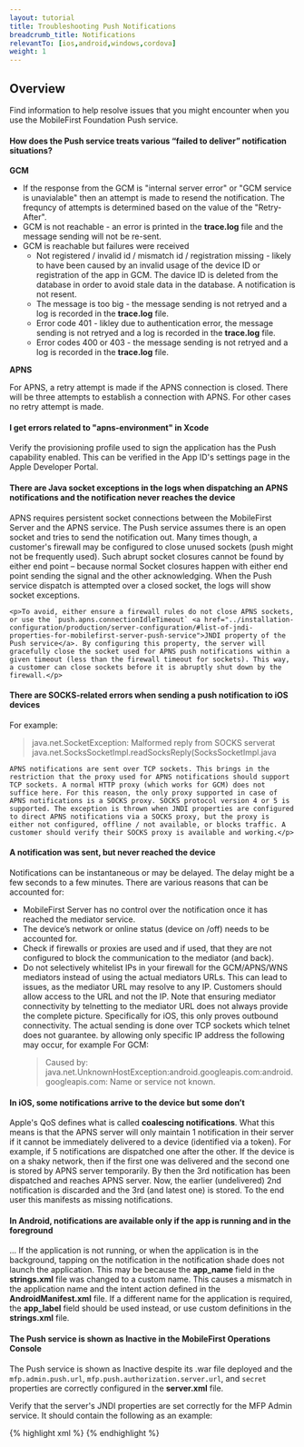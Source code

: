 ```yaml
---
layout: tutorial
title: Troubleshooting Push Notifications
breadcrumb_title: Notifications
relevantTo: [ios,android,windows,cordova]
weight: 1
---
```


## Overview
Find information to help resolve issues that you might encounter when you use the MobileFirst Foundation Push service.

<div class="panel panel-default">
  <div class="panel-heading"><h4>How does the Push service treats various “failed to deliver” notification situations?</h4></div>
  <div class="panel-body">
    <b>GCM</b><br/>
    <ul>
        <li>If the response from the GCM is "internal server error" or "GCM service is unavialable" then an attempt is made to resend the notification. The frequncy of attempts is determined based on the value of the "Retry-After".</li>
        <li>GCM is not reachable - an error is printed in the <b>trace.log</b> file and the message sending will not be  re-sent.</li>
        <li>GCM is reachable but failures were received
            <ul>
                <li>Not registered / invalid id / mismatch id / registration missing - likely to have been caused by an invalid usage of the device ID or registration of the app in GCM. The davice ID is deleted from the database in order to avoid stale data in the database. A notification is not resent.</li>
                <li>The message is too big - the message sending is not retryed and a log is recorded in the <b>trace.log</b> file.</li>
                <li>Error code 401 - likley due to authentication error, the message sending is not retryed and a log is recorded in the <b>trace.log</b> file.</li>
                <li>Error codes 400 or 403 - the message sending is not retryed and a log is recorded in the <b>trace.log</b> file.</li>
            </ul>
        </li>
    </ul>
    <b>APNS</b><br/>
    <p>For APNS, a retry attempt is made if the APNS connection is closed. There will be three attempts to establish a connection with APNS. For other cases no retry attempt is made.</p>
  </div>
</div>

<div class="panel panel-default">
  <div class="panel-heading"><h4>I get errors related to "apns-environment" in Xcode</h4></div>
  <div class="panel-body">
    <p>Verify the provisioning profile used to sign the application has the Push capability enabled. This can be verified in the App ID's settings page in the Apple Developer Portal.</p>
  </div>
</div>

<div class="panel panel-default">
  <div class="panel-heading"><h4>There are Java socket exceptions in the logs when dispatching an APNS notifications and the notification never reaches the device</h4></div>
  <div class="panel-body">
    <p>APNS requires persistent socket connections between the MobileFirst Server and the APNS service. The Push service  assumes there is an open socket and tries to send the notification out. Many times though, a customer's firewall may be configured to close unused sockets (push might not be frequently used). Such abrupt socket closures cannot be found by either end point – because normal Socket closures happen with either end point sending the signal and the other acknowledging. When the Push service dispatch is attempted over a closed socket, the logs will show socket exceptions.</p>
    
    <p>To avoid, either ensure a firewall rules do not close APNS sockets, or use the `push.apns.connectionIdleTimeout` <a href="../installation-configuration/production/server-configuration/#list-of-jndi-properties-for-mobilefirst-server-push-service">JNDI property of the Push service</a>. By configuring this property, the server will gracefully close the socket used for APNS push notifications within a given timeout (less than the firewall timeout for sockets). This way, a customer can close sockets before it is abruptly shut down by the firewall.</p>
  </div>
</div>

<div class="panel panel-default">
  <div class="panel-heading"><h4>There are SOCKS-related errors when sending a push notification to iOS devices</h4></div>
  <div class="panel-body">
    <p>For example: <blockquote>java.net.SocketException: Malformed reply from SOCKS serverat java.net.SocksSocketImpl.readSocksReply(SocksSocketImpl.java</blockquote>
    
    APNS notifications are sent over TCP sockets. This brings in the restriction that the proxy used for APNS notifications should support TCP sockets. A normal HTTP proxy (which works for GCM) does not suffice here. For this reason, the only proxy supported in case of APNS notifications is a SOCKS proxy. SOCKS protocol version 4 or 5 is supported. The exception is thrown when JNDI properties are configured to direct APNS notifications via a SOCKS proxy, but the proxy is either not configured, offline / not available, or blocks traffic. A customer should verify their SOCKS proxy is available and working.</p>
  </div>
</div>

<div class="panel panel-default">
  <div class="panel-heading"><h4>A notification was sent, but never reached the device</h4></div>
  <div class="panel-body">
    <p>Notifications can be instantaneous or may be delayed. The delay might be a few seconds to a few minutes. There are various reasons that can be accounted for:</p>
    <ul>
        <li>MobileFirst Server has no control over the notification once it has reached the mediator service.</li>
        <li>The device’s network or online status (device on /off) needs to be accounted for.</li>
        <li>Check if firewalls or proxies are used and if used, that they are not configured to block the communication to the mediator (and back).</li>
        <li>Do not selectively whitelist IPs in your firewall for the GCM/APNS/WNS mediators instead of using the actual mediators URLs. This can lead to issues, as the mediator URL may resolve to any IP. Customers should allow access to the URL and not the IP. Note that ensuring mediator connectivity by telnetting to the mediator URL does not always provide the complete picture. Specifically for iOS, this only proves outbound connectivity. The actual sending is done over TCP sockets which telnet does not guarantee. by allowing only specific IP address the following may occur, for example For GCM: <blockquote>Caused by: java.net.UnknownHostException:android.googleapis.com:android.googleapis.com: Name or service not known.</blockquote></li>
    </ul>
  </div>
</div>

<div class="panel panel-default">
  <div class="panel-heading"><h4>In iOS, some notifications arrive to the device but some don’t</h4></div>
  <div class="panel-body">
    <p>Apple's QoS defines what is called <b>coalescing notifications</b>. What this means is that the APNS server will only maintain 1 notification in their server if it cannot be immediately delivered to a device (identified via a token). For example, if 5 notifications are dispatched one after the other. If the device is on a shaky network, then if the first one was delivered and the second one is stored by APNS server temporarily. By then the 3rd notification has been dispatched and reaches APNS server. Now, the earlier (undelivered) 2nd notification is discarded and the 3rd (and latest one) is stored. To the end user this manifests as missing notifications.</p>
  </div>
</div>

<div class="panel panel-default">
  <div class="panel-heading"><h4>In Android, notifications are available only if the app is running and in the foreground</h4></div>
  <div class="panel-body">
    <p>... If the application is not running, or when the application is in the background, tapping on the notification in the notification shade does not launch the application. This may be because the  <b>app_name</b> field in the <b>strings.xml</b> file was changed to a custom name. This causes a mismatch in the application name and the intent action defined in the <b>AndroidManifest.xml</b> file.  If a different name for the application is required, the <b>app_label</b> field should be used instead, or use custom definitions in the <b>strings.xml</b> file.</p>
  </div>
</div>

<div class="panel panel-default">
  <div class="panel-heading"><h4>The Push service is shown as Inactive in the MobileFirst Operations Console</h4></div>
  <div class="panel-body">
    <p>The Push service is shown as Inactive despite its .war file deployed and the <code>mfp.admin.push.url</code>,  <code>mfp.push.authorization.server.url</code>, and <code>secret</code> properties are correctly configured in the <b>server.xml</b> file.</p>
    <p>Verify that the server's JNDI properties are set correctly for the MFP Admin service. It should contain the following as an example:

{% highlight xml %}
<jndiEntry jndiName="mfpadmin/mfp.admin.push.url" value='"http://localhost:9080/imfpush"'/>
<jndiEntry jndiName="mfpadmin/mfp.admin.authorization.server.url" value='"http://localhost:9080/mfp"'/>
<jndiEntry jndiName="mfpadmin/mfp.push.authorization.client.id" value='"push-client-id"'/>
<jndiEntry jndiName="mfpadmin/mfp.push.authorization.client.secret" value='"pushSecret"'/>
<jndiEntry jndiName="mfpadmin/mfp.admin.authorization.client.id" value='"admin-client-id"'/>
<jndiEntry jndiName="mfpadmin/mfp.admin.authorization.client.secret" value='"adminSecret"'/>
<jndiEntry jndiName="mfpadmin/mfp.config.service.password" value='"{xor}DCs+LStubWw="'/>
<jndiEntry jndiName="mfpadmin/mfp.config.service.user" value='"configUser"'/>
{% endhighlight %}
  </div>
</div>